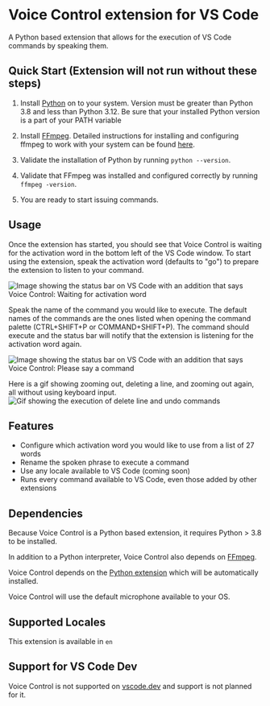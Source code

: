 # Voice Control extension for VS Code

A Python based extension that allows for the execution of VS Code commands by speaking them.

## Quick Start (Extension will not run without these steps)

1. Install [Python](https://www.python.org/downloads/) on to your system. Version must be greater than Python 3.8 and less than Python 3.12. Be sure that your installed Python version is a part of your PATH variable

1. Install [FFmpeg](https://ffmpeg.org/). Detailed instructions for installing and configuring ffmpeg to work with your system can be found [here](INSTALLING_FFMPEG.md).

1. Validate the installation of Python by running `python --version`.

1. Validate that FFmpeg was installed and configured correctly by running `ffmpeg -version`.

1. You are ready to start issuing commands.

## Usage

Once the extension has started, you should see that Voice Control is waiting for the activation word in the bottom left of the VS Code window. To start using the extension, speak the activation word (defaults to "go") to prepare the extension to listen to your command. 

![Image showing the status bar on VS Code with an addition that says Voice Control: Waiting for activation word](https://github.com/mikamerath/voicecontrol/blob/main/images/WaitingForActivation.PNG?raw=true "StatusBar")


Speak the name of the command you would like to execute. The default names of the commands are the ones listed when opening the command palette (CTRL+SHIFT+P or COMMAND+SHIFT+P). The command should execute and the status bar will notify that the extension is listening for the activation word again.

![Image showing the status bar on VS Code with an addition that says Voice Control: Please say a command](https://github.com/mikamerath/voicecontrol/blob/main/images/Listening.PNG?raw=true "ChangedStatusBar")

Here is a gif showing zooming out, deleting a line, and zooming out again, all without using keyboard input.
![Gif showing the execution of delete line and undo commands](https://github.com/mikamerath/voicecontrol/blob/main/images/Running.gif?raw=true "FullExecution")


## Features

- Configure which activation word you would like to use from a list of 27 words
- Rename the spoken phrase to execute a command
- Use any locale available to VS Code (coming soon)
- Runs every command available to VS Code, even those added by other extensions


## Dependencies
Because Voice Control is a Python based extension, it requires Python > 3.8 to be installed.

In addition to a Python interpreter, Voice Control also depends on [FFmpeg](https://ffmpeg.org/).

Voice Control depends on the [Python extension](https://marketplace.visualstudio.com/items?itemName=ms-python.python) which will be automatically installed.

Voice Control will use the default microphone available to your OS.

## Supported Locales
This extension is available in `en`

## Support for VS Code Dev
Voice Control is not supported on [vscode.dev](https://vscode.dev/) and support is not planned for it.